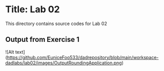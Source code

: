 # Title: Lab 02

This directory contains source codes for Lab 02

## Output from Exercise 1

![Alt text]
(https://github.com/EuniceFoo533/dadrepository/blob/main/workspace-dadlabs/lab02/images/OutputRoundingApplication.png)


